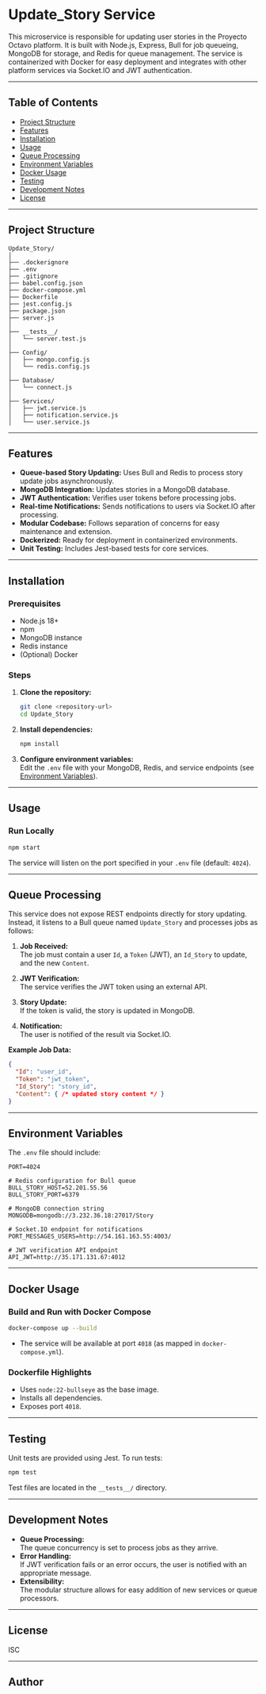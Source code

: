 # Update_Story Service

This microservice is responsible for updating user stories in the Proyecto Octavo platform. It is built with Node.js, Express, Bull for job queueing, MongoDB for storage, and Redis for queue management. The service is containerized with Docker for easy deployment and integrates with other platform services via Socket.IO and JWT authentication.

---

## Table of Contents

- [Project Structure](#project-structure)
- [Features](#features)
- [Installation](#installation)
- [Usage](#usage)
- [Queue Processing](#queue-processing)
- [Environment Variables](#environment-variables)
- [Docker Usage](#docker-usage)
- [Testing](#testing)
- [Development Notes](#development-notes)
- [License](#license)

---

## Project Structure

```
Update_Story/
│
├── .dockerignore
├── .env
├── .gitignore
├── babel.config.json
├── docker-compose.yml
├── Dockerfile
├── jest.config.js
├── package.json
├── server.js
│
├── __tests__/
│   └── server.test.js
│
├── Config/
│   ├── mongo.config.js
│   └── redis.config.js
│
├── Database/
│   └── connect.js
│
├── Services/
│   ├── jwt.service.js
│   ├── notification.service.js
│   └── user.service.js
```

---

## Features

- **Queue-based Story Updating:** Uses Bull and Redis to process story update jobs asynchronously.
- **MongoDB Integration:** Updates stories in a MongoDB database.
- **JWT Authentication:** Verifies user tokens before processing jobs.
- **Real-time Notifications:** Sends notifications to users via Socket.IO after processing.
- **Modular Codebase:** Follows separation of concerns for easy maintenance and extension.
- **Dockerized:** Ready for deployment in containerized environments.
- **Unit Testing:** Includes Jest-based tests for core services.

---

## Installation

### Prerequisites

- Node.js 18+
- npm
- MongoDB instance
- Redis instance
- (Optional) Docker

### Steps

1. **Clone the repository:**
   ```sh
   git clone <repository-url>
   cd Update_Story
   ```

2. **Install dependencies:**
   ```sh
   npm install
   ```

3. **Configure environment variables:**  
   Edit the `.env` file with your MongoDB, Redis, and service endpoints (see [Environment Variables](#environment-variables)).

---

## Usage

### Run Locally

```sh
npm start
```

The service will listen on the port specified in your `.env` file (default: `4024`).

---

## Queue Processing

This service does not expose REST endpoints directly for story updating. Instead, it listens to a Bull queue named `Update_Story` and processes jobs as follows:

1. **Job Received:**  
   The job must contain a user `Id`, a `Token` (JWT), an `Id_Story` to update, and the new `Content`.

2. **JWT Verification:**  
   The service verifies the JWT token using an external API.

3. **Story Update:**  
   If the token is valid, the story is updated in MongoDB.

4. **Notification:**  
   The user is notified of the result via Socket.IO.

**Example Job Data:**
```json
{
  "Id": "user_id",
  "Token": "jwt_token",
  "Id_Story": "story_id",
  "Content": { /* updated story content */ }
}
```

---

## Environment Variables

The `.env` file should include:

```
PORT=4024

# Redis configuration for Bull queue
BULL_STORY_HOST=52.201.55.56
BULL_STORY_PORT=6379

# MongoDB connection string
MONGODB=mongodb://3.232.36.18:27017/Story

# Socket.IO endpoint for notifications
PORT_MESSAGES_USERS=http://54.161.163.55:4003/

# JWT verification API endpoint
API_JWT=http://35.171.131.67:4012
```

---

## Docker Usage

### Build and Run with Docker Compose

```sh
docker-compose up --build
```

- The service will be available at port `4018` (as mapped in `docker-compose.yml`).

### Dockerfile Highlights

- Uses `node:22-bullseye` as the base image.
- Installs all dependencies.
- Exposes port `4018`.

---

## Testing

Unit tests are provided using Jest. To run tests:

```sh
npm test
```

Test files are located in the `__tests__/` directory.

---

## Development Notes

- **Queue Processing:**  
  The queue concurrency is set to process jobs as they arrive.
- **Error Handling:**  
  If JWT verification fails or an error occurs, the user is notified with an appropriate message.
- **Extensibility:**  
  The modular structure allows for easy addition of new services or queue processors.

---

## License

ISC

---

## Author